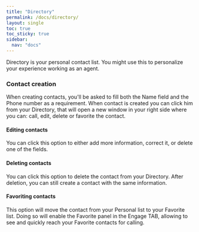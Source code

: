 ```yaml
---
title: "Directory"
permalink: /docs/directory/
layout: single
toc: true
toc_sticky: true
sidebar: 
  nav: "docs"
---
```


Directory is your personal contact list. You might use this to personalize your experience working as an agent.

### Contact creation

When creating contacts, you'll be asked to fill both the Name field and the Phone number as a requirement. When contact is created you can click him from your Directory, that will open a new window in your right side where you can: call, edit, delete or favorite the contact.

#### Editing contacts

You can click this option to either add more information, correct it, or delete one of the fields.

#### Deleting contacts

You can click this option to delete the contact from your Directory. After deletion, you can still create a contact with the same information.

#### Favoriting contacts

This option will move the contact from your Personal list to your Favorite list. Doing so will enable the Favorite panel in the Engage TAB, allowing to see and quickly reach your Favorite contacts for calling. 